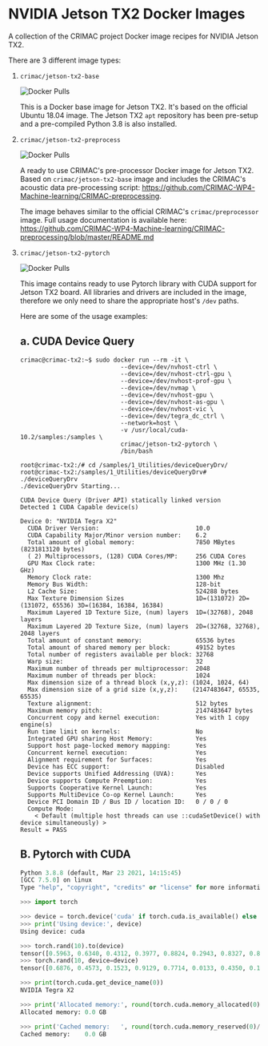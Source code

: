# NVIDIA Jetson TX2 Docker Images

A collection of the CRIMAC project Docker image recipes for NVIDIA Jetson TX2.

There are 3 different image types:

1. `crimac/jetson-tx2-base`

    ![Docker Pulls](https://img.shields.io/docker/pulls/crimac/jetson-tx2-base?style=flat-square)

   This is a Docker base image for Jetson TX2. It's based on the official Ubuntu 18.04 image. The Jetson TX2 `apt` repository has been pre-setup and a pre-compiled Python 3.8 is also installed.

2. `crimac/jetson-tx2-preprocess`

    ![Docker Pulls](https://img.shields.io/docker/pulls/crimac/jetson-tx2-preprocess?style=flat-square)

    A ready to use CRIMAC's pre-processor Docker image for Jetson TX2. Based on `crimac/jetson-tx2-base` image and includes the CRIMAC's acoustic data pre-processing script:
    https://github.com/CRIMAC-WP4-Machine-learning/CRIMAC-preprocessing.

    The image behaves similar to the official CRIMAC's `crimac/preprocessor` image.
    Full usage documentation is available here: https://github.com/CRIMAC-WP4-Machine-learning/CRIMAC-preprocessing/blob/master/README.md

3. `crimac/jetson-tx2-pytorch`

    ![Docker Pulls](https://img.shields.io/docker/pulls/crimac/jetson-tx2-pytorch?style=flat-square)

    This image contains ready to use Pytorch library with CUDA support for Jetson TX2 board. All libraries and drivers are included in the image, therefore we only need to share the appropriate host's `/dev` paths.

    Here are some of the usage examples:

    ## a. CUDA Device Query
  
    ```console
    crimac@crimac-tx2:~$ sudo docker run --rm -it \
                                --device=/dev/nvhost-ctrl \
                                --device=/dev/nvhost-ctrl-gpu \
                                --device=/dev/nvhost-prof-gpu \
                                --device=/dev/nvmap \
                                --device=/dev/nvhost-gpu \
                                --device=/dev/nvhost-as-gpu \
                                --device=/dev/nvhost-vic \
                                --device=/dev/tegra_dc_ctrl \
                                --network=host \
                                -v /usr/local/cuda-10.2/samples:/samples \
                                crimac/jetson-tx2-pytorch \
                                /bin/bash

    root@crimac-tx2:/# cd /samples/1_Utilities/deviceQueryDrv/
    root@crimac-tx2:/samples/1_Utilities/deviceQueryDrv# ./deviceQueryDrv 
    ./deviceQueryDrv Starting...

    CUDA Device Query (Driver API) statically linked version 
    Detected 1 CUDA Capable device(s)

    Device 0: "NVIDIA Tegra X2"
      CUDA Driver Version:                           10.0
      CUDA Capability Major/Minor version number:    6.2
      Total amount of global memory:                 7850 MBytes (8231813120 bytes)
      ( 2) Multiprocessors, (128) CUDA Cores/MP:     256 CUDA Cores
      GPU Max Clock rate:                            1300 MHz (1.30 GHz)
      Memory Clock rate:                             1300 Mhz
      Memory Bus Width:                              128-bit
      L2 Cache Size:                                 524288 bytes
      Max Texture Dimension Sizes                    1D=(131072) 2D=(131072, 65536) 3D=(16384, 16384, 16384)
      Maximum Layered 1D Texture Size, (num) layers  1D=(32768), 2048 layers
      Maximum Layered 2D Texture Size, (num) layers  2D=(32768, 32768), 2048 layers
      Total amount of constant memory:               65536 bytes
      Total amount of shared memory per block:       49152 bytes
      Total number of registers available per block: 32768
      Warp size:                                     32
      Maximum number of threads per multiprocessor:  2048
      Maximum number of threads per block:           1024
      Max dimension size of a thread block (x,y,z): (1024, 1024, 64)
      Max dimension size of a grid size (x,y,z):    (2147483647, 65535, 65535)
      Texture alignment:                             512 bytes
      Maximum memory pitch:                          2147483647 bytes
      Concurrent copy and kernel execution:          Yes with 1 copy engine(s)
      Run time limit on kernels:                     No
      Integrated GPU sharing Host Memory:            Yes
      Support host page-locked memory mapping:       Yes
      Concurrent kernel execution:                   Yes
      Alignment requirement for Surfaces:            Yes
      Device has ECC support:                        Disabled
      Device supports Unified Addressing (UVA):      Yes
      Device supports Compute Preemption:            Yes
      Supports Cooperative Kernel Launch:            Yes
      Supports MultiDevice Co-op Kernel Launch:      Yes
      Device PCI Domain ID / Bus ID / location ID:   0 / 0 / 0
      Compute Mode:
        < Default (multiple host threads can use ::cudaSetDevice() with device simultaneously) >
    Result = PASS

    ```
    ## B. Pytorch with CUDA

    ```python
    Python 3.8.8 (default, Mar 23 2021, 14:15:45) 
    [GCC 7.5.0] on linux
    Type "help", "copyright", "credits" or "license" for more information.

    >>> import torch

    >>> device = torch.device('cuda' if torch.cuda.is_available() else 'cpu')
    >>> print('Using device:', device)
    Using device: cuda

    >>> torch.rand(10).to(device)
    tensor([0.5963, 0.6340, 0.4312, 0.3977, 0.8824, 0.2943, 0.8327, 0.8140, 0.7497, 0.1612], device='cuda:0')
    >>> torch.rand(10, device=device)
    tensor([0.6876, 0.4573, 0.1523, 0.9129, 0.7714, 0.0133, 0.4350, 0.1552, 0.1037, 0.5649], device='cuda:0')

    >>> print(torch.cuda.get_device_name(0))
    NVIDIA Tegra X2

    >>> print('Allocated memory:', round(torch.cuda.memory_allocated(0)/1024**3,1), 'GB')
    Allocated memory: 0.0 GB

    >>> print('Cached memory:   ', round(torch.cuda.memory_reserved(0)/1024**3,1), 'GB')
    Cached memory:    0.0 GB

    ```

